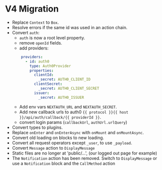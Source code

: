 # V4 Migration

- Replace `Context` to `Box`.
- Resolve errors if the same id was used in an action chain.
- Convert `auth`:
  - `auth` is now a root level property.
  - remove `openId` fields.
  - add providers:
  ```yaml
      providers:
        - id: auth0
          type: Auth0Provider
          properties:
            clientId:
              _secret: AUTH0_CLIENT_ID
            clientSecret:
              _secret: AUTH0_CLIENT_SECRET
            issuer:
              _secret: AUTH0_ISSUER
  ```
  - Add env vars `NEXTAUTH_URL` and `NEXTAUTH_SECRET`.
  - Add new callback urls to auth0 `{{ protocol }}{{ host }}/api/auth/callback/{{ providerId }}`.
  - convert login params (`callbackUrl`, `authUrl.urlQuery`)
- Convert types to plugins.
- Replace `onEnter` and `onEnterAsync` with `onMount` and `onMountAsync`.
- Convert old loading on blocks to new loading.
- Convert all request operators except `_user`, to use `_payload`.
- Convert `Message` action to `DisplayMessage`
- Static files are no longer at 'public/...', (our logged out page for example)
- The `Notification` action has been removed. Switch to `DisplayMessage` or use a `Notification` block and the `CallMethod` action

